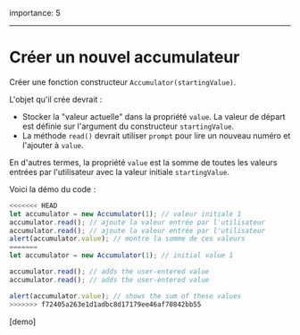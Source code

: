 importance: 5

---

# Créer un nouvel accumulateur

Créer une fonction constructeur `Accumulator(startingValue)`.

L'objet qu'il crée devrait :

- Stocker la "valeur actuelle" dans la propriété `value`. La valeur de départ est définie sur l'argument du constructeur `startingValue`.
- La méthode `read()` devrait utiliser `prompt` pour lire un nouveau numéro et l'ajouter à `value`.

En d'autres termes, la propriété `value` est la somme de toutes les valeurs entrées par l'utilisateur avec la valeur initiale `startingValue`.

Voici la démo du code :

```js
<<<<<<< HEAD
let accumulator = new Accumulator(1); // valeur initiale 1
accumulator.read(); // ajoute la valeur entrée par l'utilisateur
accumulator.read(); // ajoute la valeur entrée par l'utilisateur
alert(accumulator.value); // montre la somme de ces valeurs
=======
let accumulator = new Accumulator(1); // initial value 1

accumulator.read(); // adds the user-entered value
accumulator.read(); // adds the user-entered value

alert(accumulator.value); // shows the sum of these values
>>>>>>> f72405a263e1d1adbc8d17179ee46af70842bb55
```

[demo]
